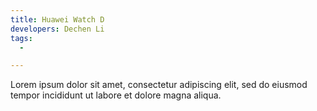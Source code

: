 ```yaml
---
title: Huawei Watch D
developers: Dechen Li
tags:
  -

---
```


Lorem ipsum dolor sit amet, consectetur adipiscing elit, sed do eiusmod tempor incididunt ut labore et dolore magna aliqua.
